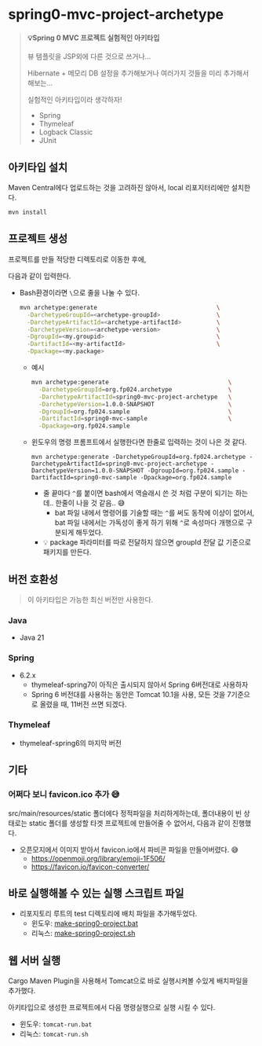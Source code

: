 # spring0-mvc-project-archetype

> #### 💡Spring 0 MVC 프로젝트 실험적인 아키타입
>
> 뷰 템플릿을 JSP외에 다른 것으로 쓰거나...
>
> Hibernate + 메모리 DB 설정을 추가해보거나 여러가지 것들을 미리 추가해서 해보는... 
>
> 실험적인 아키타입이라 생각하자!
>
> * Spring
> * Thymeleaf
> * Logback Classic
> * JUnit 



## 아키타입 설치

Maven Central에다 업로드하는 것을 고려하진 않아서, local 리포지터리에만 설치한다.

```sh
mvn install
```



## 프로젝트 생성

프로젝트를 만들 적당한 디렉토리로 이동한 후에,

다음과 같이 입력한다.

* Bash환경이라면 `\`으로 줄을 나눌 수 있다.

  ```bash
  mvn archetype:generate                                  \
    -DarchetypeGroupId=<archetype-groupId>                \
    -DarchetypeArtifactId=<archetype-artifactId>          \
    -DarchetypeVersion=<archetype-version>                \
    -DgroupId=<my.groupid>                                \
    -DartifactId=<my-artifactId>                          \
    -Dpackage=<my.package>
  ```
  
  * 예시
  
    ```bash
    mvn archetype:generate                                  \
      -DarchetypeGroupId=org.fp024.archetype                \
      -DarchetypeArtifactId=spring0-mvc-project-archetype   \
      -DarchetypeVersion=1.0.0-SNAPSHOT                     \
      -DgroupId=org.fp024.sample                            \
      -DartifactId=spring0-mvc-sample                       \
      -Dpackage=org.fp024.sample
    ```

  * 윈도우의 명령 프롬프트에서 실행한다면 한줄로 입력하는 것이 나은 것 같다.
  
    ```
    mvn archetype:generate -DarchetypeGroupId=org.fp024.archetype -DarchetypeArtifactId=spring0-mvc-project-archetype -DarchetypeVersion=1.0.0-SNAPSHOT -DgroupId=org.fp024.sample -DartifactId=spring0-mvc-sample -Dpackage=org.fp024.sample
    ```
  
    * 줄 끝마다 `^`를 붙이면 bash에서 역슬래시 쓴 것 처럼 구분이 되기는 하는데.. 한줄이 나을 것 같음.. 😅
      * bat 파일 내에서 명령어를 기술할 때는 `^`를 써도 동작에 이상이 없어서, bat 파일 내에서는 가독성이 좋게 하기 위해 `^`로 속성마다 개행으로 구분되게 해두었다.
    * 💡 package 파라미터를 따로 전달하지 않으면 groupId 전달 값 기준으로 패키지를 만든다.





## 버전 호환성

> 이 아키타입은 가능한 최신 버전만 사용한다.

### Java

* Java 21

### Spring 

* 6.2.x
  * thymeleaf-spring7이 아직은 출시되지 않아서 Spring 6버전대로 사용하자
  * Spring 6 버전대를 사용하는 동안은 Tomcat 10.1을 사용, 모든 것을 7기준으로 올렸을 때, 11버전 쓰면 되겠다.


### Thymeleaf

* thymeleaf-spring6의 마지막 버전





## 기타

### 어쩌다 보니 favicon.ico 추가 😅

src/main/resources/static 폴더에다 정적파일을 처리하게하는데, 폴더내용이 빈 상태로는 static 폴더를 생성할 타겟 프로젝트에 만들어줄 수 없어서, 다음과 같이 진행했다.

* 오픈모지에서 이미지 받아서 favicon.io에서 파비콘 파일을 만들어버렸다. 😅
  * https://openmoji.org/library/emoji-1F506/
  * https://favicon.io/favicon-converter/



## 바로 실행해볼 수 있는 실행 스크립트 파일

* 리포지토리 루트의 test 디렉토리에 배치 파일을 추가해두었다.
  * 윈도우: [make-spring0-project.bat](../../test/win/make-spring0-project.bat)
  * 리눅스: [make-spring0-project.sh](../../test/linux/make-spring0-project.sh)



## 웹 서버 실행

Cargo Maven Plugin을 사용해서 Tomcat으로 바로 실행시켜볼 수있게 배치파일을 추가했다.

아키타입으로 생성한 프로젝트에서 다음 명령실행으로 실행 시킬 수 있다.

* 윈도우: `tomcat-run.bat`
* 리눅스: `tomcat-run.sh`

